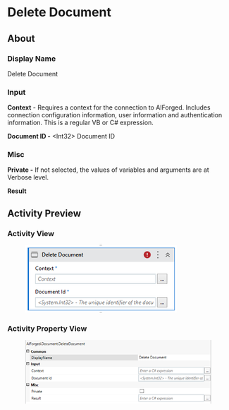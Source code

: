 # Delete Document

## About

### Display Name

Delete Document

### Input

**Context** - Requires a context for the connection to AIForged. Includes connection configuration information, user information and authentication information. This is a regular VB or C# expression.

**Document ID -** \<Int32> Document ID

### Misc

**Private -** If not selected, the values of variables and arguments are at Verbose level.

**Result**

## Activity Preview

### Activity View

<figure><img src="../../../assets/image (13) (5).png" alt=""><figcaption></figcaption></figure>

### Activity Property View

<figure><img src="../../../assets/image (22) (4).png" alt=""><figcaption></figcaption></figure>

